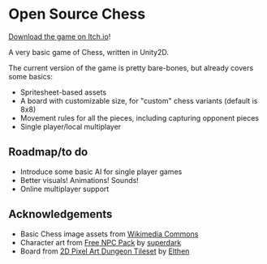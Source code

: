 # Open Source Chess

[Download the game on Itch.io](https://herval.itch.io/open-source-chess)!

A very basic game of Chess, written in Unity2D.

The current version of the game is pretty bare-bones, but already covers some basics:

- Spritesheet-based assets
- A board with customizable size, for "custom" chess variants (default is 8x8)
- Movement rules for all the pieces, including capturing opponent pieces
- Single player/local multiplayer

## Roadmap/to do

- Introduce some basic AI for single player games
- Better visuals! Animations! Sounds!
- Online multiplayer support

## Acknowledgements

- Basic Chess image assets from [Wikimedia Commons](https://commons.wikimedia.org/wiki/Category:SVG_chess_pieces)
- Character art from [Free NPC Pack](https://superdark.itch.io/16x16-free-npc-pack) by [superdark](https://twitter.com/exel_art)
- Board from [2D Pixel Art Dungeon Tileset](https://elthen.itch.io/2d-pixel-art-dungeon-tileset) by [Elthen](https://elthen.itch.io/)
